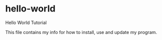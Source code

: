 # hello-world
Hello World Tutorial

This file contains my info for how to install, use and update my program.

